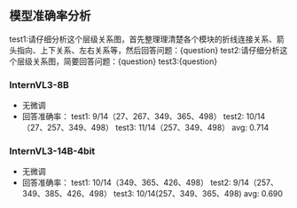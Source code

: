 ## 模型准确率分析
test1:请仔细分析这个层级关系图，首先整理理清楚各个模块的折线连接关系、箭头指向、上下关系、左右关系等，然后回答问题：{question}
test2:请仔细分析这个层级关系图，简要回答问题：{question}
test3:{question}


### InternVL3-8B
- 无微调
- 回答准确率：
test1: 9/14（27、267、349、365、498）
test2: 10/14（27、257、349、498）
test3: 11/14（257、349、498）
avg: 0.714

### InternVL3-14B-4bit
- 无微调
- 回答准确率：
test1: 10/14（349、365、426、498）
test2: 9/14（257、349、385、426、498）
test3: 10/14(257、349、365、498)
avg: 0.690